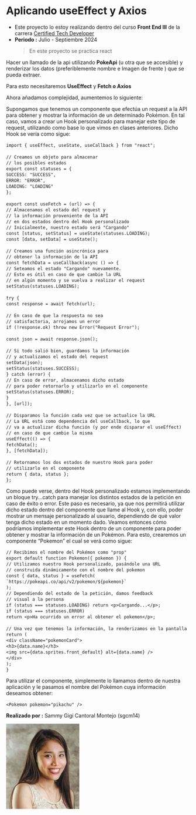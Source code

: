 # Aplicando useEffect y Axios

- Este proyecto lo estoy realizando dentro del curso **Front End III** de la carrera [Certified Tech Developer](https://www.digitalhouse.com/ar/productos/programacion/certified-tech-developer "Certified Tech Developer")
- **Periodo :** Julio - Septiembre 2024
  > En este proyecto se practica react

Hacer un llamado de la api utilizando **PokeApi** (u otra que se accesible) y renderizar los datos (preferiblemente nombre e Imagen de frente ) que se pueda extraer.

Para esto necesitaremos **UseEffect** y **Fetch o Axios**

Ahora añadamos complejidad, aumentemos lo siguiente:

Supongamos que tenemos un componente que efectúa un request a la API para obtener y
mostrar la información de un determinado Pokémon. En tal caso, vamos a crear un Hook
personalizado para manejar este tipo de request, utilizando como base lo que vimos en
clases anteriores. Dicho Hook se vería como sigue:

    import { useEffect, useState, useCallback } from "react";

    // Creamos un objeto para almacenar
    // los posibles estados
    export const statuses = {
    SUCCESS: "SUCCESS",
    ERROR: "ERROR",
    LOADING: "LOADING"
    };

    export const useFetch = (url) => {
    // Almacenamos el estado del request y
    // la información proveniente de la API
    // en dos estados dentro del Hook personalizado
    // Inicialmente, nuestro estado será "Cargando"
    const [status, setStatus] = useState(statuses.LOADING);
    const [data, setData] = useState();

    // Creamos una función asincrónica para
    // obtener la información de la API
    const fetchData = useCallback(async () => {
    // Seteamos el estado "Cargando" nuevamente.
    // Esto es útil en caso de que cambie la URL
    // en algún momento y se vuelva a realizar el request
    setStatus(statuses.LOADING);

    try {
    const response = await fetch(url);

    // En caso de que la respuesta no sea
    // satisfactoria, arrojamos un error
    if (!response.ok) throw new Error("Request Error");

    const json = await response.json();

    // Si todo salió bien, guardamos la información
    // y actualizamos el estado del request
    setData(json);
    setStatus(statuses.SUCCESS);
    } catch (error) {
    // En caso de error, almacenamos dicho estado
    // para poder retornarlo y utilizarlo en el componente
    setStatus(statuses.ERROR);
    }
    }, [url]);

    // Disparamos la función cada vez que se actualice la URL
    // La URL está como dependencia del useCallback, lo que
    // va a actualizar dicha función (y por ende disparar el useEffect)
    // en caso de que cambie la misma
    useEffect(() => {
    fetchData();
    }, [fetchData]);

    // Retornamos los dos estados de nuestro Hook para poder
    // utilizarlo en el componente
    return { data, status };
    };

Como puede verse, dentro del Hook personalizado estamos implementando un bloque
try...catch para manejar los distintos estados de la petición en caso de éxito o error. Este
paso es necesario, ya que nos permitirá utilizar dicho estado dentro del componente que
llame al Hook y, con ello, poder mostrar un mensaje personalizado al usuario, dependiendo
de qué valor tenga dicho estado en un momento dado. Veamos entonces cómo podríamos
implementar este Hook dentro de un componente para poder obtener y mostrar la
información de un Pokémon. Para esto, crearemos un componente “Pokemon” el cual se
verá como sigue:

    // Recibimos el nombre del Pokémon como "prop"
    export default function Pokemon({ pokemon }) {
    // Utilizamos nuestro Hook personalizado, pasándole una URL
    // construida dinámicamente con el nombre del pokemon
    const { data, status } = useFetch(
    `https://pokeapi.co/api/v2/pokemon/${pokemon}`
    );
    // Dependiendo del estado de la petición, damos feedback
    // visual a la persona
    if (status === statuses.LOADING) return <p>Cargando...</p>;
    if (status === statuses.ERROR)
    return <p>Ha ocurrido un error al obtener el pokemon</p>;

    // Una vez que tenemos la información, la renderizamos en la pantalla
    return (
    <div className="pokemonCard">
    <h3>{data.name}</h3>
    <img src={data.sprites.front_default} alt={data.name} />
    </div>
    );
    }

Para utilizar el componente, simplemente lo llamamos dentro de nuestra aplicación y le
pasamos el nombre del Pokémon cuya información deseamos obtener:

    <Pokemon pokemon="pikachu" />

**Realizado por :** Sammy Gigi Cantoral Montejo (sgcm14)

<img src ="https://raw.githubusercontent.com/sgcm14/sgcm14/main/sammy.jpg" width="200">
